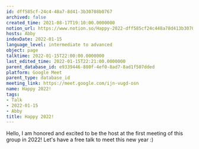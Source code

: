 ```yaml
---
id: dff585cf-24c4-48a7-8d41-3b30708b0767
archived: false
created_time: 2021-08-17T19:10:00.0000000
notion_url: https://www.notion.so/Happy-2022-dff585cf24c448a78d413b30708b0767
hosts: Abby
indexDate: 2022-01-15
language_level: intermediate to advanced
object: page
talktime: 2022-01-15T22:00:00.0000000
last_edited_time: 2022-01-15T22:21:00.0000000
parent_database_id: e9339446-880f-4ef0-8ad7-8ad1f507dded
platform: Google Meet
parent_type: database_id
meeting_link: https://meet.google.com/ijn-vugd-osn
name: Happy 2022!
tags:
- Talk
- 2022-01-15
- Abby
title: Happy 2022!
---
```


Hello, I am honored and excited to be the host at the first meeting of this group in 2022! Let's have a free talk to meet this new year :)





